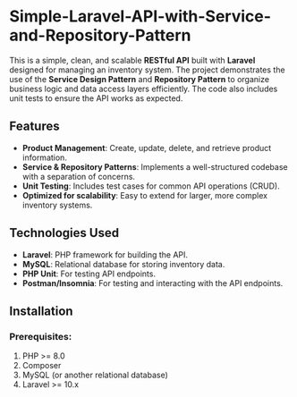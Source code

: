 # Simple-Laravel-API-with-Service-and-Repository-Pattern
This is a simple, clean, and scalable **RESTful API** built with **Laravel** designed for managing an inventory system. The project demonstrates the use of the **Service Design Pattern** and **Repository Pattern** to organize business logic and data access layers efficiently. The code also includes unit tests to ensure the API works as expected.

## Features
- **Product Management**: Create, update, delete, and retrieve product information.
- **Service & Repository Patterns**: Implements a well-structured codebase with a separation of concerns.
- **Unit Testing**: Includes test cases for common API operations (CRUD).
- **Optimized for scalability**: Easy to extend for larger, more complex inventory systems.

## Technologies Used
- **Laravel**: PHP framework for building the API.
- **MySQL**: Relational database for storing inventory data.
- **PHP Unit**: For testing API endpoints.
- **Postman/Insomnia**: For testing and interacting with the API endpoints.

## Installation

### Prerequisites:
1. PHP >= 8.0
2. Composer
3. MySQL (or another relational database)
4. Laravel >= 10.x

